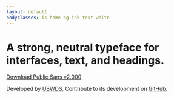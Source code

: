 ```yaml
---
layout: default
bodyclasses: is-home bg-ink text-white
---
```


<div class="grid-container padding-top-2 tablet:margin-top-3 desktop:margin-top-6 tablet:padding-bottom-6 desktop:padding-bottom-8">
  <h1 class="font-sans-14 tablet:font-sans-17 desktop:font-sans-18 line-height-tight text-ls-neg-1 text-normal tablet:text-ls-neg-1 padding-top-2">A strong, neutral typeface for interfaces, text, and headings.</h1>

  <div class="margin-top-2">
    <a class="usa-button bg-primary-vivid hover:bg-primary-light hover:text-ink text-normal font-lang-sm margin-top-1 radius-sm" href="https://github.com/uswds/public-sans/releases/download/v1.008/public-sans-v2.000.zip">Download Public Sans v2.000</a>
  </div>

  <p class="line-height-sans-4 margin-top-4">Developed by <a class="link-heavy" href="http://v2.designsystem.digital.gov">USWDS.</a> <span class="text-no-wrap">Contribute to its development</span> on <a class="link-heavy" href="https://github.com/uswds/public-sans">GitHub.</a></p>

</div>

